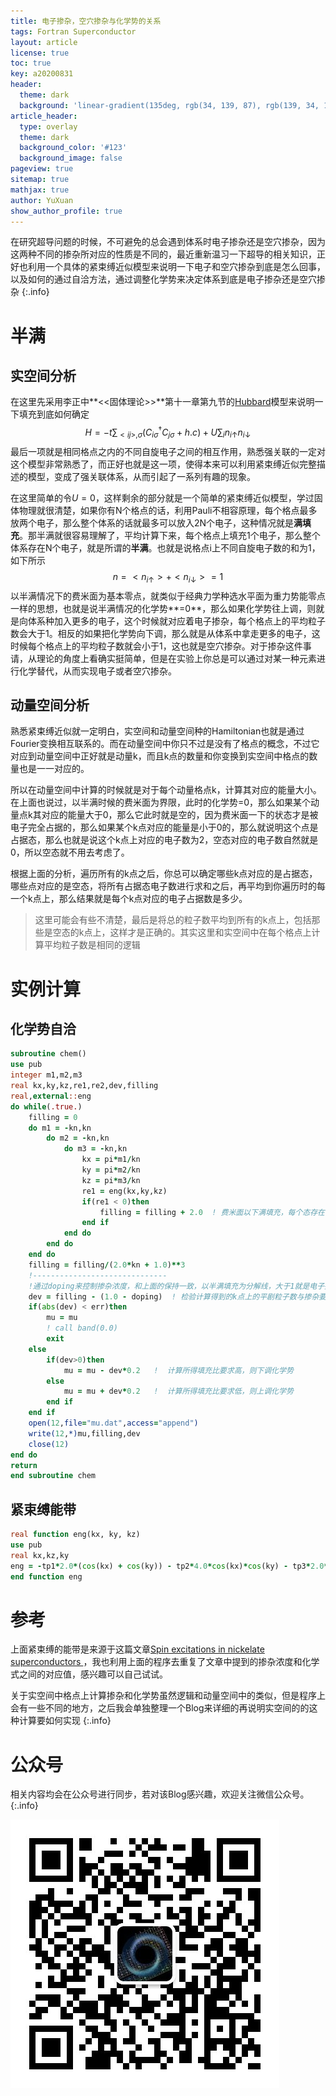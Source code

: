 ```yaml
---
title: 电子掺杂，空穴掺杂与化学势的关系
tags: Fortran Superconductor
layout: article
license: true
toc: true
key: a20200831
header:
  theme: dark
  background: 'linear-gradient(135deg, rgb(34, 139, 87), rgb(139, 34, 139))'
article_header:
  type: overlay
  theme: dark
  background_color: '#123'
  background_image: false
pageview: true
sitemap: true
mathjax: true
author: YuXuan
show_author_profile: true
---
```

在研究超导问题的时候，不可避免的总会遇到体系时电子掺杂还是空穴掺杂，因为这两种不同的掺杂所对应的性质是不同的，最近重新温习一下超导的相关知识，正好也利用一个具体的紧束缚近似模型来说明一下电子和空穴掺杂到底是怎么回事，以及如何的通过自洽方法，通过调整化学势来决定体系到底是电子掺杂还是空穴掺杂
{:.info}
<!--more-->
# 半满
## 实空间分析
在这里先采用李正中**<<固体理论>>**第十一章第九节的[Hubbard](https://en.wikipedia.org/wiki/Hubbard_model)模型来说明一下填充到底如何确定
$$
H=-t\sum_{<ij>,\sigma}(C_{i\sigma}^\dagger C_{j\sigma}+h.c)+U\sum_in_{i\uparrow}n_{i\downarrow}
$$
最后一项就是相同格点之内的不同自旋电子之间的相互作用，熟悉强关联的一定对这个模型非常熟悉了，而正好也就是这一项，使得本来可以利用紧束缚近似完整描述的模型，变成了强关联体系，从而引起了一系列有趣的现象。

在这里简单的令$U=0$，这样剩余的部分就是一个简单的紧束缚近似模型，学过固体物理就很清楚，如果你有N个格点的话，利用Pauli不相容原理，每个格点最多放两个电子，那么整个体系的话就最多可以放入2N个电子，这种情况就是**满填充**。那半满就很容易理解了，平均计算下来，每个格点上填充1个电子，那么整个体系存在N个电子，就是所谓的**半满**。也就是说格点i上不同自旋电子数的和为1，如下所示
$$
n=<n_{i\uparrow}>+<n_{i\downarrow}>=1
$$
以半满情况下的费米面为基本零点，就类似于经典力学种选水平面为重力势能零点一样的思想，也就是说半满情况的化学势**=0**，那么如果化学势往上调，则就是向体系种加入更多的电子，这个时候就对应着电子掺杂，每个格点上的平均粒子数会大于1。相反的如果把化学势向下调，那么就是从体系中拿走更多的电子，这时候每个格点上的平均粒子数就会小于1，这也就是空穴掺杂。对于掺杂这件事请，从理论的角度上看确实挺简单，但是在实验上你总是可以通过对某一种元素进行化学替代，从而实现电子或者空穴掺杂。
## 动量空间分析
熟悉紧束缚近似就一定明白，实空间和动量空间种的Hamiltonian也就是通过Fourier变换相互联系的。而在动量空间中你只不过是没有了格点的概念，不过它对应到动量空间中正好就是动量k，而且k点的数量和你变换到实空间中格点的数量也是一一对应的。

所以在动量空间中计算的时候就是对于每个动量格点k，计算其对应的能量大小。在上面也说过，以半满时候的费米面为界限，此时的化学势=0，那么如果某个动量点k其对应的能量大于0，那么它此时就是空的，因为费米面一下的状态才是被电子完全占据的，那么如果某个k点对应的能量是小于0的，那么就说明这个点是占据态，那么也就是说这个k点上对应的电子数为2，空态对应的电子数自然就是0，所以空态就不用去考虑了。

根据上面的分析，遍历所有的k点之后，你总可以确定哪些k点对应的是占据态，哪些点对应的是空态，将所有占据态电子数进行求和之后，再平均到你遍历时的每一个k点上，那么结果就是每个k点对应的电子占据数是多少。

>这里可能会有些不清楚，最后是将总的粒子数平均到所有的k点上，包括那些是空态的k点上，这样才是正确的。其实这里和实空间中在每个格点上计算平均粒子数是相同的逻辑

# 实例计算
## 化学势自洽
```fortran
subroutine chem()
use pub
integer m1,m2,m3
real kx,ky,kz,re1,re2,dev,filling
real,external::eng
do while(.true.)
    filling = 0
    do m1 = -kn,kn
        do m2 = -kn,kn
            do m3 = -kn,kn
                kx = pi*m1/kn
                ky = pi*m2/kn
                kz = pi*m3/kn
                re1 = eng(kx,ky,kz)
                if(re1 < 0)then
                    filling = filling + 2.0  ! 费米面以下满填充，每个态存在两个电子
                end if
            end do
        end do
    end do
    filling = filling/(2.0*kn + 1.0)**3
    !------------------------------
    !通过doping来控制掺杂浓度，和上面的保持一致，以半满填充为分解线，大于1就是电子掺杂，小于1就是空穴掺杂
    dev = filling - (1.0 - doping)  ! 检验计算得到的k点上的平剧粒子数与掺杂要求是否一致
    if(abs(dev) < err)then
        mu = mu
        ! call band(0.0)
        exit
    else
        if(dev>0)then
            mu = mu - dev*0.2   !  计算所得填充比要求高，则下调化学势
        else
            mu = mu + dev*0.2   !  计算所得填充比要求低，则上调化学势
        end if
    end if
    open(12,file="mu.dat",access="append")
    write(12,*)mu,filling,dev
    close(12)
end do
return
end subroutine chem
```
## 紧束缚能带
```fortran
real function eng(kx, ky, kz)
use pub
real kx,kz,ky
eng = -tp1*2.0*(cos(kx) + cos(ky)) - tp2*4.0*cos(kx)*cos(ky) - tp3*2.0*(cos(2.0*kx) + cos(2.0*ky))-tv1*cos(kz)*((cos(kx) - cos(ky))**2.0)/4.0 -tv2*cos(2.0*kz)*(cos(kx) - cos(ky))**2.0/4.0 - mu
end function eng
```

# 参考
上面紧束缚的能带是来源于这篇文章[Spin excitations in nickelate superconductors
](https://arxiv.org/abs/1910.05757v1)，我也利用上面的程序去重复了文章中提到的掺杂浓度和化学式之间的对应值，感兴趣可以自己试试。

关于实空间中格点上计算掺杂和化学势虽然逻辑和动量空间中的类似，但是程序上会有一些不同的地方，之后我会单独整理一个Blog来详细的再说明实空间的的这种计算要如何实现
{:.info}

# 公众号
相关内容均会在公众号进行同步，若对该Blog感兴趣，欢迎关注微信公众号。
{:.info}

![png](/assets/images/qrcode.jpg)